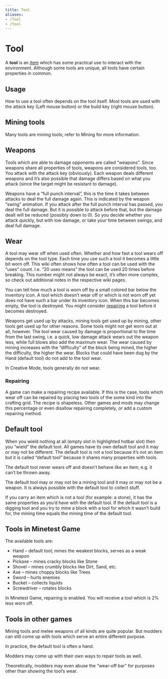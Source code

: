 ```yaml
---
title: Tool
aliases:
- /Tool
- /tool
---
```


# Tool

A **tool** is an [item](/for-players/items) which has some practical use to interact with the environment. Although some tools are unique, all tools have certain properties in common.

Usage
-----

How to use a tool often depends on the tool itself. Most tools are used with the attack key (Left mouse button) or the build key (right mouse button).

Mining tools
------------

Many tools are mining tools; refer to Mining for more information.

Weapons
-------

Tools which are able to damage opponents are called “weapons”. Since weapons share all properties of tools, weapons are considered tools, too. You attack with the attack key (obviously). Each weapon deals different weapons and it’s also possible that damage differs based on what you attack (since the target might be resistant to damage).

Weapons have a “full punch interval”, this is the time it takes between attacks to deal the full damage again. This is indicated by the weapon “swing” animation. If you attack after the full punch interval has passed, you deal the full damage. But it is possible to attack before that, but the damage dealt will be reduced (possibly down to 0). So you decide whether you attack quickly, but with low damage, or take your time between swings, and deal full damage.

Wear
----

A tool may wear off when used often. Whether and how fast a tool wears off depends on the tool type. Each time you use such a tool it becomes a little bit worn off. This wiki often shows how often a tool can be used with the “uses” count. I.e. “20 uses means” the tool can be used 20 times before breaking. This number might not always be exact, it’s often more complex, so check out additional notes in the respective wiki pages.

You can tell how much a tool is worn off by a small colored bar below the inventory icon. A tool which doesn’t wear off or which is not worn off yet does not have such a bar under its inventory icon. When this bar becomes empty, the tool is destroyed. You might consider [repairing](#Repairing) a tool before it becomes destroyed.

Weapons get used up by attacks, mining tools get used up by mining, other tools get used up for other reasons. Some tools might not get worn out at all, however. The tool wear caused by damage is proportional to the time from the last swing, i.e. a quick, low damage attack wears out the weapon less, while full blows also add the maximum wear. The wear caused by mining increases with the “difficulty” of the block being mined, the higher the difficulty, the higher the wear. Blocks that could have been dug by the Hand (default tool) do not add to the tool wear.

In Creative Mode, tools generally do not wear.

### Repairing

A game can make a repairing recipe available. If this is the case, tools which wear off can be repaired by placing two tools of the some kind into the crafting grid. The recipe is shapeless. Other games and mods may change this percentage or even disallow repairing completely, or add a custom repairing method.

Default tool
------------

When you wield nothing at all (empty slot in highlighted hotbar slot) then you “wield” the default tool. All games have its own default tool and it may or may not be different. The default tool is not a tool because it’s not an item but it is called “default tool” because it shares many properties with tools.

The default tool never wears off and doesn’t behave like an item; e.g. it can’t be thrown away.

The default tool may or may not be a mining tool and it may or may not be a weapon. It is always possible with the default tool to collect stuff.

If you carry an item which is not a tool (for example: a stone), it has the same properties as you’d have with the default tool. If the default tool is a digging tool and you try to mine a block with a tool for which it wasn’t build for, the mining time equals the mining time of the default tool.

Tools in Minetest Game
-------------------------------------------------------------------------------------------

The available tools are:

* Hand – default tool; mines the weakest blocks, serves as a weak weapon
* Pickaxe – mines cracky blocks like Stone
* Shovel – mines crumbly blocks like Dirt, Sand, etc.
* Axe – mines choppy blocks like Trees
* Sword – hurts enemies
* Bucket – collects liquids
* Screwdriver – rotates blocks

In Minetest Game, repairing is enabled. You will receive a tool which is 2% less worn off.

Tools in other games
--------------------

Mining tools and melee weapons of all kinds are quite popular. But modders can still come up with tools which serve an entire different purpose.

In practice, the default tool is often a hand.

Modders may come up with their own ways to repair tools as well.

Theoretically, modders may even abuse the “wear-off bar” for purposes other than showing the tool’s wear.